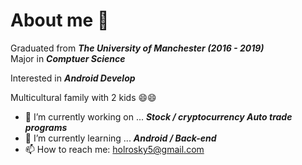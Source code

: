 # About me 👋

Graduated from ***The University of Manchester (2016 - 2019)***   
Major in ***Comptuer Science***      

Interested in ***Android Develop***      

Multicultural family with 2 kids 😄😄

- 🔭 I’m currently working on ... ***Stock / cryptocurrency Auto trade programs***
- 🌱 I’m currently learning ... ***Android / Back-end***
- 📫 How to reach me: holrosky5@gmail.com

<!--
**holrosky/holrosky** is a ✨ _special_ ✨ repository because its `README.md` (this file) appears on your GitHub profile.

Here are some ideas to get you started:

- 🔭 I’m currently working on ...
- 🌱 I’m currently learning ...
- 👯 I’m looking to collaborate on ...
- 🤔 I’m looking for help with ...
- 💬 Ask me about ...
- 📫 How to reach me: ...
- 😄 Pronouns: ...
- ⚡ Fun fact: ...
-->
